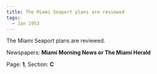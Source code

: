 ```yaml
---  
title: The Miami Seaport plans are reviewed  
tags:  
  - Jan 1953  
---  
```

  
The Miami Seaport plans are reviewed.  
  
Newspapers: **Miami Morning News or The Miami Herald**  
  
Page: **1**, Section: **C** 
